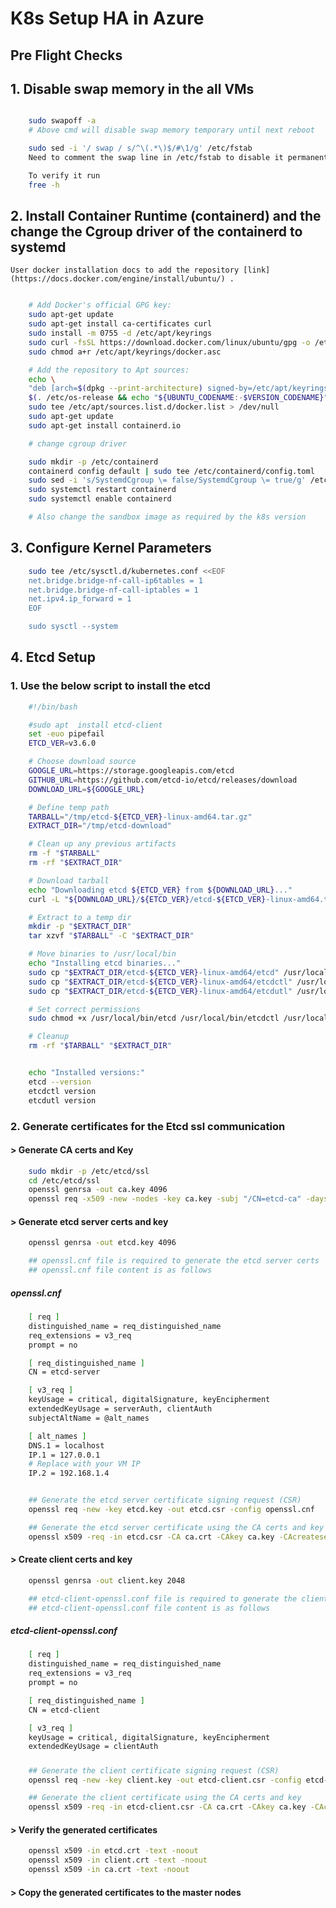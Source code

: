 # K8s Setup HA in Azure


## Pre Flight Checks 

## 1. Disable swap memory in the all VMs

```bash

    sudo swapoff -a
    # Above cmd will disable swap memory temporary until next reboot

    sudo sed -i '/ swap / s/^\(.*\)$/#\1/g' /etc/fstab
    Need to comment the swap line in /etc/fstab to disable it permanently.

    To verify it run 
    free -h
```

## 2. Install Container Runtime (containerd) and the change the Cgroup driver of the containerd to systemd


    User docker installation docs to add the repository [link](https://docs.docker.com/engine/install/ubuntu/) .

```bash

    # Add Docker's official GPG key:
    sudo apt-get update
    sudo apt-get install ca-certificates curl
    sudo install -m 0755 -d /etc/apt/keyrings
    sudo curl -fsSL https://download.docker.com/linux/ubuntu/gpg -o /etc/apt/keyrings/docker.asc
    sudo chmod a+r /etc/apt/keyrings/docker.asc

    # Add the repository to Apt sources:
    echo \
    "deb [arch=$(dpkg --print-architecture) signed-by=/etc/apt/keyrings/docker.asc] https://download.docker.com/linux/ubuntu \
    $(. /etc/os-release && echo "${UBUNTU_CODENAME:-$VERSION_CODENAME}") stable" | \
    sudo tee /etc/apt/sources.list.d/docker.list > /dev/null
    sudo apt-get update
    sudo apt-get install containerd.io

    # change cgroup driver

    sudo mkdir -p /etc/containerd 
    containerd config default | sudo tee /etc/containerd/config.toml
    sudo sed -i 's/SystemdCgroup \= false/SystemdCgroup \= true/g' /etc/containerd/config.toml
    sudo systemctl restart containerd 
    sudo systemctl enable containerd

    # Also change the sandbox image as required by the k8s version
```

## 3. Configure Kernel Parameters

```bash
    sudo tee /etc/sysctl.d/kubernetes.conf <<EOF 
    net.bridge.bridge-nf-call-ip6tables = 1 
    net.bridge.bridge-nf-call-iptables = 1 
    net.ipv4.ip_forward = 1 
    EOF 

    sudo sysctl --system
```

## 4. Etcd Setup

### 1. Use the below script to install the etcd

```bash
    #!/bin/bash

    #sudo apt  install etcd-client
    set -euo pipefail
    ETCD_VER=v3.6.0

    # Choose download source
    GOOGLE_URL=https://storage.googleapis.com/etcd
    GITHUB_URL=https://github.com/etcd-io/etcd/releases/download
    DOWNLOAD_URL=${GOOGLE_URL}

    # Define temp path
    TARBALL="/tmp/etcd-${ETCD_VER}-linux-amd64.tar.gz"
    EXTRACT_DIR="/tmp/etcd-download"

    # Clean up any previous artifacts
    rm -f "$TARBALL"
    rm -rf "$EXTRACT_DIR"

    # Download tarball
    echo "Downloading etcd ${ETCD_VER} from ${DOWNLOAD_URL}..."
    curl -L "${DOWNLOAD_URL}/${ETCD_VER}/etcd-${ETCD_VER}-linux-amd64.tar.gz" -o "$TARBALL"

    # Extract to a temp dir
    mkdir -p "$EXTRACT_DIR"
    tar xzvf "$TARBALL" -C "$EXTRACT_DIR"

    # Move binaries to /usr/local/bin
    echo "Installing etcd binaries..."
    sudo cp "$EXTRACT_DIR/etcd-${ETCD_VER}-linux-amd64/etcd" /usr/local/bin/
    sudo cp "$EXTRACT_DIR/etcd-${ETCD_VER}-linux-amd64/etcdctl" /usr/local/bin/
    sudo cp "$EXTRACT_DIR/etcd-${ETCD_VER}-linux-amd64/etcdutl" /usr/local/bin/

    # Set correct permissions
    sudo chmod +x /usr/local/bin/etcd /usr/local/bin/etcdctl /usr/local/bin/etcdutl

    # Cleanup
    rm -rf "$TARBALL" "$EXTRACT_DIR"


    echo "Installed versions:"
    etcd --version
    etcdctl version
    etcdutl version
```
### 2. Generate certificates for the Etcd ssl communication


#### > Generate CA certs and Key

```bash
    sudo mkdir -p /etc/etcd/ssl
    cd /etc/etcd/ssl
    openssl genrsa -out ca.key 4096
    openssl req -x509 -new -nodes -key ca.key -subj "/CN=etcd-ca" -days 1000 -out ca.crt
```
#### > Generate etcd server certs and key

```bash
    openssl genrsa -out etcd.key 4096

    ## openssl.cnf file is required to generate the etcd server certs
    ## openssl.cnf file content is as follows
```
##### openssl.cnf

```bash
    [ req ]
    distinguished_name = req_distinguished_name
    req_extensions = v3_req
    prompt = no

    [ req_distinguished_name ]
    CN = etcd-server

    [ v3_req ]
    keyUsage = critical, digitalSignature, keyEncipherment
    extendedKeyUsage = serverAuth, clientAuth
    subjectAltName = @alt_names

    [ alt_names ]
    DNS.1 = localhost
    IP.1 = 127.0.0.1
    # Replace with your VM IP
    IP.2 = 192.168.1.4
```
```bash

    ## Generate the etcd server certificate signing request (CSR)
    openssl req -new -key etcd.key -out etcd.csr -config openssl.cnf

    ## Generate the etcd server certificate using the CA certs and key
    openssl x509 -req -in etcd.csr -CA ca.crt -CAkey ca.key -CAcreateserial -out etcd.crt -days 1000 -extensions v3_req -extfile openssl.cnf
```
#### > Create client certs and key

```bash
    openssl genrsa -out client.key 2048

    ## etcd-client-openssl.conf file is required to generate the client certs
    ## etcd-client-openssl.conf file content is as follows
```
##### etcd-client-openssl.conf
```bash
    [ req ]
    distinguished_name = req_distinguished_name
    req_extensions = v3_req
    prompt = no

    [ req_distinguished_name ]
    CN = etcd-client

    [ v3_req ]
    keyUsage = critical, digitalSignature, keyEncipherment
    extendedKeyUsage = clientAuth
```
#####

```bash
    ## Generate the client certificate signing request (CSR)
    openssl req -new -key client.key -out etcd-client.csr -config etcd-client-openssl.conf

    ## Generate the client certificate using the CA certs and key
    openssl x509 -req -in etcd-client.csr -CA ca.crt -CAkey ca.key -CAcreateserial -out client.crt -days 365 -extensions v3_req -extfile etcd-client-openssl.conf
```
#### > Verify the generated certificates

```bash
    openssl x509 -in etcd.crt -text -noout
    openssl x509 -in client.crt -text -noout
    openssl x509 -in ca.crt -text -noout
```
#### > Copy the generated certificates to the master nodes









